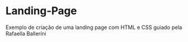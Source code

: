 # Landing-Page
Exemplo de criação de uma landing page com HTML e CSS guiado pela Rafaella Ballerini
